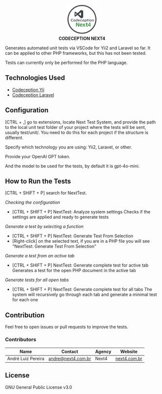 <p align="center">
   <img src="gifs/logo.png" alt="VS Code Logo" width="100" height="100" /><br/>
   <strong>CODECEPTION NEXT4</strong>
</p>

Generates automated unit tests via VSCode for Yii2 and Laravel so far. It can be applied to other PHP frameworks, but this has not been tested.

Tests can currently only be performed for the PHP language.

## Technologies Used

- [Codeception Yii](https://codeception.com/for/yii)
- [Codeception Laravel](https://codeception.com/for/laravel)

## Configuration

[CTRL + ,] go to extensions, locate Next Test System, and provide the path to the local unit test folder of your project where the tests will be sent, usually test/unit/. You need to do this for each project if the structure is different.

Specify which technology you are using: Yii2, Laravel, or other.

Provide your OpenAI GPT token.

And the model to be used for the tests, by default it is gpt-4o-mini.

## How to Run the Tests
[CTRL + SHIFT + P] search for NextTest.

*Checking the configuration*
 - [CTRL + SHIFT + P] NextTest: Analyze system settings
    Checks if the settings are applied and ready to generate tests

*Generate a test by selecting a function*
 - [CTRL + SHIFT + P] NextTest: Generate Test From Selection 
 - [Right-click] on the selected text, if you are in a PHP file you will see "NextTest: Generate Test From Selection"

*Generate a test from an active tab*
- [CTRL + SHIFT + P] NextTest: Generate complete test for active tab
   Generates a test for the open PHP document in the active tab

*Generate tests for all open tabs*
- [CTRL + SHIFT + P] NextTest: Generate complete test for all tabs
   The system will recursively go through each tab and generate a minimal test for each one

## Contribution
Feel free to open issues or pull requests to improve the tests.

### Contributors
| Name                      | Contact                                 | Agency   | Website                     |
|---------------------------|-----------------------------------------|----------|-----------------------------|
| André Luiz Pereira        | [andre@next4.com.br](mailto:andre@next4.com.br) | Next4    | [next4.com.br](https://www.next4.com.br) |


## License

GNU General Public License v3.0
